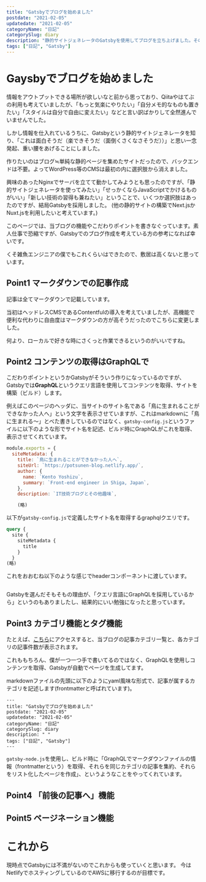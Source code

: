 ```yaml
---
title: "Gatsbyでブログを始めました"
postdate: "2021-02-05"
updatedate: "2021-02-05"
categoryName: "日記"
categorySlug: diary
description: "静的サイトジェネレータのGatsbyを使用してブログを立ち上げました。その経緯と使ってみた所感を記したいと思います。"
tags: ["日記", "Gatsby"]
---
```


# Gaysbyでブログを始めました

情報をアウトプットできる場所が欲しいなと前から思っており、Qiitaやはてぶの利用も考えていましたが、「もっと気楽にやりたい」「自分メモ的なものも置きたい」「スタイルは自分で自由に変えたい」などと言い訳ばかりして全然進んでいませんでした。

しかし情報を仕入れているうちに、Gatsbyという静的サイトジェネレータを知り、「これは面白そうだ（楽できそうだ（面倒くさくなさそうだ））」と思い一念発起、重い腰をあげることにしました。

作りたいのはブログ≒単純な静的ページを集めたサイトだったので、バックエンドは不要。よってWordPress等のCMSは最初の内に選択肢から消えました。

興味のあったNginxでサーバを立てて動かしてみようとも思ったのですが、「静的サイトジェネレータを使ってみたい」「せっかくならJavaScriptでかけるものがいい」「新しい技術の習得も兼ねたい」ということで、いくつか選択肢はあったのですが、結局Gatsbyを採用しました。
(他の静的サイトの構築でNext.jsかNuxt.jsを利用したいと考えています。)

このページでは、当ブログの機能やこだわりポイントを書きなぐっています。素人仕事で恐縮ですが、Gatsbyでのブログ作成を考えている方の参考になれば幸いです。

くそ雑魚エンジニアの僕でもこれくらいはできたので、敷居は高くないと思っています。

## Point1 マークダウンでの記事作成

記事は全てマークダウンで記載しています。

当初はヘッドレスCMSであるContentfulの導入を考えていましたが、高機能で便利な代わりに自由度はマークダウンの方が高そうだったのでこちらに変更しました。

何より、ローカルで好きな時にさくっと作業できるというのがいいですね。

## Point2 コンテンツの取得はGraphQLで

こだわりポイントというかGatsbyがそういう作りになっているのですが、Gatsbyでは**GraphQL**というクエリ言語を使用してコンテンツを取得、サイトを構築（ビルド）します。

例えばこのページのヘッダに、当サイトのサイト名である「鳥に生まれることができなかった人へ」という文字を表示させていますが、これはmarkdownに「鳥に生まれる～」とべた書きしているのではなく、`gatsby-config.js`というファイルに以下のような形でサイト名を記述、ビルド時にGraphQLがこれを取得、表示させてくれています。

```javascript{4}:title=gatsby-config.js
module.exports = {
  siteMetadata: {
    title: `鳥に生まれることができなかった人へ`,
    siteUrl: `https://potsunen-blog.netlify.app/`,
    author: {
      name: `Kento Yoshizu`,
      summary: `Front-end engineer in Shiga, Japan`,
    },
    description: `IT技術ブログとその他趣味`,

    (略)
```

以下が`gatsby-config.js`で定義したサイト名を取得するgraphqlクエリです。

```graphql
query {
  site {
    siteMetadata {
      title
    }
  }
(略)
```

これをおおむね以下のような感じでheaderコンポーネントに渡しています。

```javascript:title=header.js

```

Gatsbyを選んだそもそもの理由が、「クエリ言語にGraphQLを採用しているから」というのもありましたし、結果的にいい勉強になったと思っています。

## Point3 カテゴリ機能とタグ機能

たとえば、[こちら](https://potsunen-blog.netlify.app/categories/)にアクセスすると、当ブログの記事カテゴリ一覧と、各カテゴリの記事件数が表示されます。

これももちろん、僕が一つ一つ手で書いてるのではなく、GraphQLを使用しコンテンツを取得、Gatsbyが自動でページを生成してます。

markdownファイルの先頭に以下のようにyaml風味な形式で、記事が属するカテゴリを記述します(frontmatterと呼ばれています)。

```markdown:title=例：このページのfrontmatter
---
title: "Gatsbyでブログを始めました"
postdate: "2021-02-05"
updatedate: "2021-02-05"
categoryName: "日記"
categorySlug: diary
description: " "
tags: ["日記", "Gatsby"]
---
```

`gatsby-node.js`を使用し、ビルド時に「GraphQLでマークダウンファイルの情報（frontmatterという）を取得、それらを同じカテゴリの記事を集約、それらをリスト化したページを作成」、というようなことをやってくれています。

## Point4 「前後の記事へ」機能

## Point5 ページネーション機能

# これから

現時点でGatsbyには不満がないのでこれからも使っていくと思います。
今はNetlifyでホスティングしているのでAWSに移行するのが目標です。


